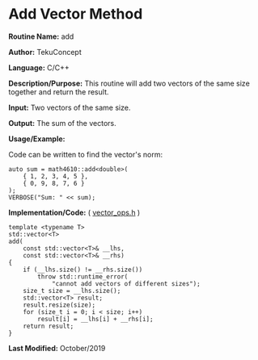 # Add Vector Method

**Routine Name:** add

**Author:** TekuConcept

**Language:** C/C++

**Description/Purpose:** This routine will add two vectors of the same size together and return the result.

**Input:** Two vectors of the same size.

**Output:** The sum of the vectors.

**Usage/Example:**

Code can be written to find the vector's norm:

    auto sum = math4610::add<double>(
        { 1, 2, 3, 4, 5 },
        { 0, 9, 8, 7, 6 }
    );
    VERBOSE("Sum: " << sum);

**Implementation/Code:** ( [vector_ops.h](https://github.com/TekuConcept/math4610/blob/master/modules/include/vector_ops.h) )

    template <typename T>
    std::vector<T>
    add(
        const std::vector<T>& __lhs,
        const std::vector<T>& __rhs)
    {
        if (__lhs.size() != __rhs.size())
            throw std::runtime_error(
                "cannot add vectors of different sizes");
        size_t size = __lhs.size();
        std::vector<T> result;
        result.resize(size);
        for (size_t i = 0; i < size; i++)
            result[i] = __lhs[i] + __rhs[i];
        return result;
    }

**Last Modified:** October/2019
